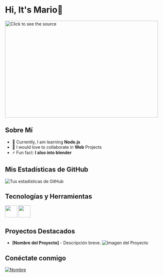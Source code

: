 

# Hi, It's Mario👋

<div style="width: 100%;">
  <a href="https://github.com/mario0909-dev">
    <img src="test.svg" style="width: 100%;height:20rem;" alt="Click to see the source">
  </a>
</div>

## Sobre Mí

- 🌱 Currently, I am learning **Node.js**
- 👯 I would love to collaborate in **Web** Projects
- ⚡ Fun fact: **I also into blender**


## Mis Estadísticas de GitHub

![Tus estadísticas de GitHub](https://github-readme-stats.vercel.app/api?username=mario0909-dev&show_icons=true)

## Tecnologías y Herramientas
<a><img height="40" src="https://user-images.githubusercontent.com/25181517/117447155-6a868a00-af3d-11eb-9cfe-245df15c9f3f.png"></a>
<a><img height="40" src="https://user-images.githubusercontent.com/25181517/192108374-8da61ba1-99ec-41d7-80b8-fb2f7c0a4948.png"></a>


## Proyectos Destacados

[//]: # (Puedes destacar algunos proyectos aquí, con imágenes o GIFs si es necesario)

- **[Nombre del Proyecto]** - Descripción breve. ![Imagen del Proyecto](url_de_la_imagen_del_proyecto)

## Conéctate conmigo

[//]: # (Enlaces a tus redes sociales o perfiles profesionales)

[![Nombre](Enlace_del_ícono)](Enlace_a_tu_perfil)
